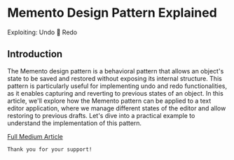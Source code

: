 # Memento Design Pattern Explained

Exploiting: Undo 🔄 Redo

## Introduction

The Memento design pattern is a behavioral pattern that allows an object's state to be saved and restored without exposing its internal structure. This pattern is particularly useful for implementing undo and redo functionalities, as it enables capturing and reverting to previous states of an object. In this article, we'll explore how the Memento pattern can be applied to a text editor application, where we manage different states of the editor and allow restoring to previous drafts. Let's dive into a practical example to understand the implementation of this pattern.

[Full Medium Article](https://medium.com/@fedcal)

```
Thank you for your support!
```
